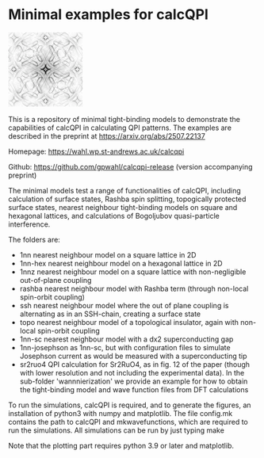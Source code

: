 # Minimal examples for calcQPI

![CalcQPI logo](Calcqpi-logo.png)

This is a repository of minimal tight-binding models to demonstrate the capabilities of calcQPI in calculating QPI patterns. The examples are described in the preprint at https://arxiv.org/abs/2507.22137

Homepage: https://wahl.wp.st-andrews.ac.uk/calcqpi

Github: https://github.com/gpwahl/calcqpi-release (version accompanying preprint)

The minimal models test a range of functionalities of calcQPI, including calculation of surface states, Rashba spin splitting, topogically protected surface states, nearest neighbour tight-binding models on square and hexagonal lattices, and calculations of Bogoljubov quasi-particle interference.

The folders are:

* 1nn 	    nearest neighbour model on a square lattice in 2D
* 1nn-hex	    nearest neighbour model on a hexagonal lattice in 2D
* 1nnz        nearest neighbour model on a square lattice with non-negligible out-of-plane coupling
* rashba	    nearest neighbour model with Rashba term (through non-local spin-orbit coupling)
* ssh         nearest neighbour model where the out of plane coupling is alternating as in an SSH-chain, creating a surface state
* topo        nearest neighbour model of a topological insulator, again with non-local spin-orbit coupling
* 1nn-sc      nearest neighbour model with a dx2 superconducting gap
* 1nn-josephson as 1nn-sc, but with configuration files to simulate Josephson current as would be measured with a superconducting tip
* sr2ruo4     QPI calculation for Sr2RuO4, as in fig. 12 of the paper (though with lower resolution and not including the experimental data). In the sub-folder 'wannnierization' we provide an example for how to obtain the tight-binding model and wave function files from DFT calculations

To run the simulations, calcQPI is required, and to generate the figures, an installation of python3 with numpy and matplotlib. The file config.mk contains the path to calcQPI and mkwavefunctions, which are required to run the simulations. All simulations can be run by just typing make

Note that the plotting part requires python 3.9 or later and matplotlib.
